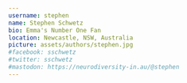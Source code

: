 ```yaml
---
username: stephen
name: Stephen Schwetz
bio: Emma's Number One Fan
location: Newcastle, NSW, Australia
picture: assets/authors/stephen.jpg
#facebook: sschwetz
#twitter: sschwetz
#mastodon: https://neurodiversity-in.au/@stephen
---
```


